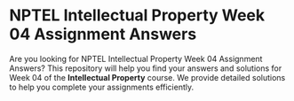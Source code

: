 # NPTEL Intellectual Property Week 04 Assignment Answers

Are you looking for NPTEL Intellectual Property Week 04 Assignment Answers? This repository will help you find your answers and solutions for Week 04 of the **Intellectual Property** course. We provide detailed solutions to help you complete your assignments efficiently.